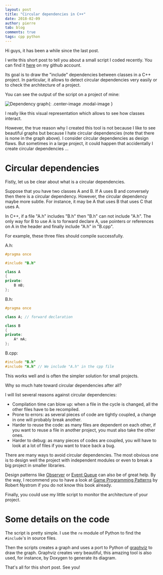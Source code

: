 ```yaml
---
layout: post
title: "Circular dependencies in C++"
date: 2018-02-09
author: pierre
tab: blog
comments: true
tags: cpp python
---
```

Hi guys, it has been a while since the last post.

I write this short post to tell you about a small script I coded recently. You can find it [here](https://github.com/pvigier/dependency-graph) on my github account.

Its goal is to draw the "include" dependencies between classes in a C++ project. In particular, it allows to detect circular dependencies very easily or to check the architecture of a project.

You can see the output of the script on a project of mine:

![Dependency graph](https://github.com/pvigier/dependency-graph/raw/master/examples/example1.png){: .center-image .modal-image }

I really like this visual representation which allows to see how classes interact.

However, the true reason why I created this tool is not because I like to see beautiful graphs but because I hate circular dependencies (note that there is none in the graph above). I consider circular dependencies as design flaws. But sometimes in a large project, it could happen that accidentally I create circular dependencies ...

<!--more-->

# Circular dependencies

Fistly, let us be clear about what is a circular dependencies.

Suppose that you have two classes A and B. If A uses B and conversely then there is a circular dependency. However, the circular dependency maybe more subtle. For instance, it may be A that uses B that uses C that uses A.

In C++, if a file "A.h" includes "B.h" then "B.h" can not include "A.h". The only way for B to use A is to forward declare A, use pointers or references on A in the header and finally include "A.h" in "B.cpp".

For example, these three files should compile successfully.

A.h:
```cpp
#pragma once

#include "B.h"

class A
{
private:
    B mB;
};
```

B.h:
```cpp
#pragma once

class A; // forward declaration

class B
{
private:
    A* mA;
};
```

B.cpp:
```cpp
#include "B.h"
#include "A.h" // We include "A.h" in the cpp file
```

This works well and is often the simpler solution for small projects.

Why so much hate toward circular dependencies after all?

I will list several reasons against circular dependencies:
* Compilation time can blow up: when a file in the cycle is changed, all the other files have to be recompiled.
* Prone to errors: as several pieces of code are tightly coupled, a change in one will probably break another.
* Harder to reuse the code: as many files are dependent on each other, if you want to reuse a file in another project, you must also take the other ones.
* Harder to debug: as many pieces of codes are coupled, you will have to look at a lot of files if you want to trace back a bug.

There are many ways to avoid circular dependencies. The most obvious one is to design well the project with independent modules or even to break a big project in smaller libraries.

Design patterns like [Observer](http://gameprogrammingpatterns.com/observer.html) or [Event Queue](http://gameprogrammingpatterns.com/event-queue.html) can also be of great help. By the way, I recommend you to have a look at [Game Programming Patterns](http://gameprogrammingpatterns.com/) by Robert Nystrom if you do not know this book already.

Finally, you could use my little script to monitor the architecture of your project.

# Some details on the code

The script is pretty simple. I use the `re` module of Python to find the `#include`'s in source files. 

Then the scripts creates a graph and uses a port to Python of [graphviz](https://www.graphviz.org/) to draw the graph. Graphviz creates very beautiful, this amazing tool is also used, for instance, by Doxygen to generate its diagram.

That's all for this short post. See you!
